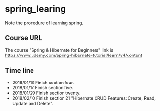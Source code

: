 # spring_learing
Note the procedure of learning spring.

## Course URL
The course "Spring & Hibernate for Beginners" link is<br>
https://www.udemy.com/spring-hibernate-tutorial/learn/v4/content

## Time line
- 2018/01/16 Finish section four.
- 2018/01/17 Finish section five.
- 2018/01/29 Finish section twenty.
- 2018/02/10 Finish section 21 "Hibernate CRUD Features: Create, Read, Update and Delete".
